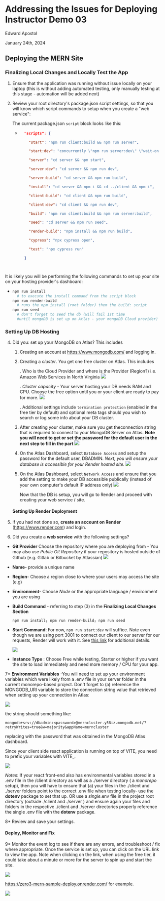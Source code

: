 # Addressing the Issues for Deploying Instructor Demo 03



Edward Apostol

January 24th, 2024



## Deploying the MERN Site

### Finalizing Local Changes and Locally Test the App

1. Ensure that the application was running without issue locally on your laptop (this is without adding automated testing, only manually testing at this stage - automation will be added next)
2. Review your root directory's package.json script settings, so that you will know which script commands to setup when you create a "web service":
   
   The current package.json `script` block looks like this:
   
   
   - ```json
       "scripts": {
     
         "start": "npm run client:build && npm run server",
     
         "start:dev": "concurrently \"npm run server:dev\" \"wait-on tcp:3001 && npm run client:dev\"",
     
         "server": "cd server && npm start",
     
         "server:dev": "cd server && npm run dev",
     
         "server:build": "cd server && npm run build",
     
         "install": "cd server && npm i && cd ../client && npm i",
     
         "client:build": "cd client && npm run build",
     
         "client:dev": "cd client && npm run dev",
     
         "build": "npm run client:build && npm run server:build",
     
         "seed": "cd server && npm run seed",
     
         "render-build": "npm install && npm run build",
     
         "cypress": "npx cypress open",
     
         "test": "npx cypress run"
     
       } 
     
     
     
     
     ```

It is likely you will be performing the following commands to set up your site on your hosting provider's dashboard:

- ```bash
  npm run install
    # to execute the install command from the script block
  npm run render-build
    # runs the npm install (root folder) then the build: script
  npm run seed
    # don't forget to seed the db (will fail 1st time 
    #until mongoDB is set up on Atlas - your mongoDB Cloud provider)
  ```



### Setting Up DB Hosting



4. Did you: set up your MongoDB on Atlas? This includes
   
   1. Creating an account at https://www.mongodb.com/ and logging in.
   
   2. Creating a *cluster*. You get one free cluster on Atlas. This includes
      
      . Who is the Cloud Provider and where is the Provider (Region?) i.e. Amazon Web Services in North Virginia
        ![](C:\Users\edwar\AppData\Roaming\marktext\images\2025-03-18-12-37-58-image.png)
      
      . *Cluster capacity* - Your server hosting your DB needs RAM and CPU. Choose the free option until you or your client are ready to pay for more.
        ![](C:\Users\edwar\AppData\Roaming\marktext\images\2025-03-18-12-39-36-image.png)
        
      
      . Additional settings include `termination protection` (enabled in the free tier by default) and optional meta tags should you wish to search or log some info about your DB cluster.
        
   
   3. After creating your cluster, make sure you get theconnection string that is required to connect to your MongoDB Server on Atlas. **Note you will need to get or set the password for the default user in the next step to fill in the <password> part**
      ![](C:\Users\edwar\AppData\Roaming\marktext\images\2025-03-18-12-43-48-image.png)
   
   4. On the Atlas Dashboard, select `Database Access` and setup the password for the default user, DBADMIN. *Next, you will ensure your database is accessible for your Render hosted site.*
      ![](C:\Users\edwar\AppData\Roaming\marktext\images\2025-03-18-12-46-43-image.png)
   
   5. On the Atlas Dashboard, select `Network Access` and ensure that you add the setting to make your DB accessible publically (instead of your own computer's default IP address only)
      ![](C:\Users\edwar\AppData\Roaming\marktext\images\2025-03-18-12-49-59-image.png)
      
      Now that the DB is setup, you will go to Render and proceed with creating your web service / site.
      
   
   
   
   #### Setting Up Render Deployment

5. If you had not done so, **create an account on Render** (https://www.render.com) and login.

6.  Did you create a **web service** with the following settings?
   
   * **Git Provider** Choose the repository where you are deploying from - You may also use *Public Git Repository* if your repository is hosted outside of Github (e.g. Gitlab or Bitbucket by Atlassian)
     ![](C:\Users\edwar\AppData\Roaming\marktext\images\2025-03-18-13-03-32-image.png)
     
     
   
   * **Name**- provide a unique name
   
   * **Region**- Choose a region close to where your users may access the site (e.g)
   
   * **Environment**- Choose *Node* or the appropriate language / environment you are using
   
   * **Build Command** - referring to step (3) in the **Finalizing Local Changes Section**
     
     `npm run install; npm run render-build; npm run seed`
     
     
   
   * **Start Command**: For now, `npm run start:dev` will suffice. Note even though we are using port 3001 to connect our client to our server for our requests, Render will work with it. See [this link](https://render.com/docs/web-services?_gl=1*1yp6nzy*_gcl_au*MTM0OTQ4MDc3LjE3NDIyNjQ0NDM.*_ga*MTUwMjM5NzA2LjE3NDEwMzU1Nzg.*_ga_QK9L9QJC5N*MTc0MjMxMzA0Ny43LjEuMTc0MjMxMzg5Ny42MC4wLjA.#port-binding) for additional details.
     
     ![](C:\Users\edwar\AppData\Roaming\marktext\images\2025-03-18-13-16-20-image.png)
   
   * **Instance Type** : Choose Free while testing, Starter or higher if you want the site to load immediately and need more memory / CPU for your app.

7* **Environment Variables** -You will need to set up your environment variables which were likely from a .env file in your server folder in the current monorepo-based project. Don't forget to (a) reference the MONGODB_URI variable to store the connection string value that retrieved when setting up your connection in Atlas:
   
   ![](C:\Users\edwar\AppData\Roaming\marktext\images\2025-03-18-13-42-18-image.png)
   
   the string should something like:
   
   `mongodb+srv://dbadmin:<password>@merncluster.y58iz.mongodb.net/?retryWrites=true&w=majority&appName=merncluster`
   
   
   
   replacing <password> with the password that was obtained in the MongoDB Atlas dashboard.
   
   Since your client side react application is running on top of VITE, you need to prefix your variables with VITE_.
   
   ![](C:\Users\edwar\AppData\Roaming\marktext\images\2025-03-18-13-43-38-image.png)
   
   *Notes*: If your react front-end also has environmental variables stored in a .env file in the /client directory as well as a ./server directory ( a *monorepo* setup), then you will have to ensure that (a) your files in the ./client and ./server folders point to the correct .env file when testing locally- use the **dotenv** package to set that up. OR use a *single*.env file in the project root directory (outside ./client and ./server ) and ensure again your files and folders in the respective ./client and ./server directories properly reference the single .env file with the **dotenv** package.
   

8*  Review and save your settings.
   
   #### Deploy, Monitor and Fix

9* Monitor the event log to see if there are any errors, and troubleshoot / fix where appropriate. Once the service is set up, you can click on the URL link to view the app. Note when clicking on the link, when using the free tier, it could take about a minute or more for the server to spin up and start the site.
   
   ![](C:\Users\edwar\AppData\Roaming\marktext\images\2025-03-18-13-56-10-image.png)
   
   
   
   https://zero3-mern-sample-deploy.onrender.com/ for example.
   
   ![](C:\Users\edwar\AppData\Roaming\marktext\images\2025-03-18-13-58-18-image.png)
   
   
   
   
   
   
   
   
   


